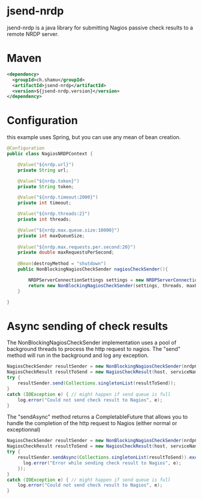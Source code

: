 jsend-nrdp
==========

jsend-nrdp is a java library for submitting Nagios passive check results to a remote NRDP server.

Maven
=====
```xml
<dependency>
  <groupId>ch.shamu</groupId>
  <artifactId>jsend-nrdp</artifactId>
  <version>${jsend-nrdp.version}</version>
</dependency>
```

Configuration
=============
this example uses Spring, but you can use any mean of bean creation.
```java
@Configuration
public class NagiosNRDPContext {

	@Value("${nrdp.url}")
	private String url;

	@Value("${nrdp.token}")
	private String token;

	@Value("${nrdp.timeout:2000}")
	private int timeout;

	@Value("${nrdp.threads:2}")
	private int threads;

	@Value("${nrdp.max.queue.size:10000}")
	private int maxQueueSize;
	
	@Value("${nrdp.max.requests.per.second:20}")
	private double maxRequestsPerSecond;
	
	@Bean(destroyMethod = "shutdown")
	public NonBlockingNagiosCheckSender nagiosCheckSender(){

		NRDPServerConnectionSettings settings = new NRDPServerConnectionSettings(url, token, timeout);
		return new NonBlockingNagiosCheckSender(settings, threads, maxQueueSize, maxRequestsPerSecond);
	}

}
```

Async sending of check results
==============================
The NonBlockingNagiosCheckSender implementation uses a pool of background threads to process the http request to nagios. 
 The "send" method will run in the background and log any exception.

```java
NagiosCheckSender resultSender = new NonBlockingNagiosCheckSender(nrdpConnectionSettings, CONCURRENCY_LEVEL, MAX_BACKLOG_SIZE);
NagiosCheckResult resultToSend = new NagiosCheckResult(host, serviceName, serviceState, notif.getMessage());
try {
	resultSender.send(Collections.singletonList(resultToSend));
}
catch (IOException e) { // might happen if send queue is full
	log.error("Could not send check result to Nagios", e);
}
```

 
The "sendAsync" method returns a CompletableFuture that allows you to handle the completion of the http request to Nagios (either normal or exceptionnal)


```java
NagiosCheckSender resultSender = new NonBlockingNagiosCheckSender(nrdpConnectionSettings, CONCURRENCY_LEVEL, MAX_BACKLOG_SIZE);
NagiosCheckResult resultToSend = new NagiosCheckResult(host, serviceName, serviceState, notif.getMessage());
try {
    resultSender.sendAsync(Collections.singletonList(resultToSend)).exceptionally(e -> {
      log.error("Error while sending check result to Nagios", e);
    });
}
catch (IOException e) { // might happen if send queue is full
	log.error("Could not send check result to Nagios", e);
}
```

